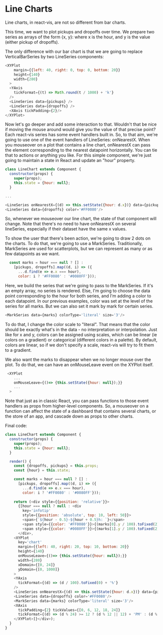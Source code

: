 <!-- INJECT:"LineCharts" -->

# Line Charts

Line charts, in react-vis, are not so different from bar charts.

This time, we want to plot pickups and dropoffs over time.
We prepare two series as arrays of the form {x, y}: where x is the hour, and y is the value (either pickup of dropoffs).

The only difference with our bar chart is that we are going to replace VerticalBarSeries by two LineSeries components:

```js
<XYPlot
    margin={{left: 40, right: 0, top: 0, bottom: 20}}
    height={140}
    width={280}
  >
  <YAxis
    tickFormat={(t) => Math.round(t / 1000) + 'k'}
  />
  <LineSeries data={pickups} />
  <LineSeries data={dropoffs} />
  <XAxis tickPadding={2}/>
</XYPlot>
```

Now let's go deeper and add some interaction to that. Wouldn't that be nice if moving the mouse around would give you the value of that precise point?
Each react-vis series has some event handlers built in. So, to that aim, we're going to use one of the event handlers of LineSeries: onNearestX.
When you mouseover on a plot that contains a line chart, onNearestX can pass the element corresponding to the nearest datapoint horizontally. 
You can tie that to actions or anything you like. For this simple component, we're just going to maintain a state in React and update an "hour" property.

```js
class LineChart extends Component {
  constructor(props) {
    super(props);
    this.state = {hour: null};
  }

...

<LineSeries onNearestX={(d) => this.setState({hour: d.x})} data={pickups} color='#0080FF'/>
<LineSeries data={dropoffs} color='#FF0080'/>
```

So, whenever we mouseover our line chart, the state of that component will change. 
Note that there's no need to have onNearestX on several lineSeries, especially if their dataset have the same x values. 

To show the user that there's been action, we're going to draw 2 dots on the charts. To do that, we're going to use a MarkSeries. Traditionally, MarkSeries are used for scatterplots, but we can represent as many or as few datapoints as we want.

```js
  const marks = hour === null ? [] :
    [pickups, dropoffs].map((d, i) => ({
      ...d.find(e => e.x === hour),
      color: i ? '#FF0080' : '#0080FF'}));
```

Here, we build the series that we're going to pass to the MarkSeries. If it's an empty array, no series is rendered. Else, I'm going to choose the data point corresponding to the hour for both series, and I'm adding a color to each datapoint.
In our previous examples, color was set at the level of the series for all marks. But we can also set it mark by mark for certain series. 

```js
<MarkSeries data={marks} colorType='literal' size='3'/>
```

To do that, I change the color scale to "literal". That means that the color should be exactly what's in the data - no interpretation or interpolation. Just like for x and y, colors can be assigned using scales, which can be linear (ie colors on a gradient) or categorical (different colors in a palette).
By default, colors are linear, so if we don't specify a scale, react-vis will try to fit them to a gradient. 

We also want the marks to disappear when we no longer mouse over the plot. To do that, we can have an onMouseLeave event on the XYPlot itself. 

```js
 <XYPlot
    ...
    onMouseLeave={()=> {this.setState({hour: null});}}
    ...
  >
```

Note that just as in classic React, you can pass functions to those event handlers as props from higher-level components. So, a mouseover on a function can affect the state of a dashboard that contains several charts, or the store of an app, and cascade down as props to other charts. 

Final code: 

```js
class LineChart extends Component {
  constructor(props) {
    super(props);
    this.state = {hour: null};
  }

  render() {
    const {dropoffs, pickups} = this.props;
    const {hour} = this.state;

    const marks = hour === null ? [] :
      [pickups, dropoffs].map((d, i) => ({
        ...d.find(e => e.x === hour),
        color: i ? '#FF0080' : '#0080FF'}));
    
    return (<div style={{position: 'relative'}}>
      {[hour === null ? null : <div 
        key='infotip'
        style={{position: 'absolute', top: 10, left: 50}}>
        <span>{`${hour - 0.5}-${hour + 0.5}h: `}</span>
        <span style={{color: '#FF0080'}}>{(marks[0].y / 100).toFixed(2) + '% '}</span>
        <span style={{color: '#0080FF'}}>{(marks[1].y / 100).toFixed(2) + '%'}</span>
      </div>, 
    <XYPlot
      key='chart'
      margin={{left: 40, right: 20, top: 10, bottom: 20}}
      height={140}
      onMouseLeave={()=> {this.setState({hour: null});}}
      width={280}
      xDomain={[0, 24]}
      yDomain={[0, 1000]}
    >
    <YAxis
      tickFormat={(d) => (d / 100).toFixed(0) + '%'}
    />
    <LineSeries onNearestX={(d) => this.setState({hour: d.x})} data={pickups} color='#0080FF'/>
    <LineSeries data={dropoffs} color='#FF0080'/>
    <MarkSeries data={marks} colorType='literal' size='3'/>
    <XAxis 
      tickPadding={2} tickValues={[0, 6, 12, 18, 24]}
      tickFormat={(d) => (d % 24) >= 12 ? (d % 12 || 12) + 'PM' : (d % 12 || 12) + 'AM'}/>
    </XYPlot>]}</div>);
  }
}
```
